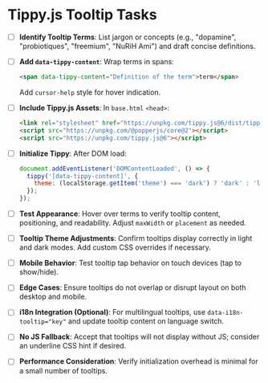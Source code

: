 # Tippy.js Tooltip Tasks

 - [ ] **Identify Tooltip Terms**: List jargon or concepts (e.g., "dopamine", "probiotiques", "freemium", "NuRiH Ami") and draft concise definitions.

 - [ ] **Add `data-tippy-content`**: Wrap terms in spans:
   ```html
   <span data-tippy-content="Definition of the term">term</span>
   ```
   Add `cursor-help` style for hover indication.

 - [ ] **Include Tippy.js Assets**: In `base.html` `<head>`:
   ```html
   <link rel="stylesheet" href="https://unpkg.com/tippy.js@6/dist/tippy.css" />
   <script src="https://unpkg.com/@popperjs/core@2"></script>
   <script src="https://unpkg.com/tippy.js@6"></script>
   ```

 - [ ] **Initialize Tippy**: After DOM load:
   ```js
   document.addEventListener('DOMContentLoaded', () => {
     tippy('[data-tippy-content]', {
       theme: (localStorage.getItem('theme') === 'dark') ? 'dark' : 'light',
     });
   });
   ```

 - [ ] **Test Appearance**: Hover over terms to verify tooltip content, positioning, and readability. Adjust `maxWidth` or `placement` as needed.

 - [ ] **Tooltip Theme Adjustments**: Confirm tooltips display correctly in light and dark modes. Add custom CSS overrides if necessary.

 - [ ] **Mobile Behavior**: Test tooltip tap behavior on touch devices (tap to show/hide).

 - [ ] **Edge Cases**: Ensure tooltips do not overlap or disrupt layout on both desktop and mobile.

 - [ ] **i18n Integration (Optional)**: For multilingual tooltips, use `data-i18n-tooltip="key"` and update tooltip content on language switch.

 - [ ] **No JS Fallback**: Accept that tooltips will not display without JS; consider an underline CSS hint if desired.

 - [ ] **Performance Consideration**: Verify initialization overhead is minimal for a small number of tooltips.